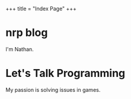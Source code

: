 +++
title = "Index Page"
+++

# nrp blog

I'm Nathan.

# Let's Talk Programming

My passion is solving issues in games.

